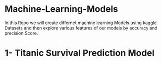 # Machine-Learning-Models
In this Repo we will create differnet machine learning Models using kaggle Datasets and then explore various features of our models by accuracy and precision Score.
# 1- Titanic Survival Prediction Model
